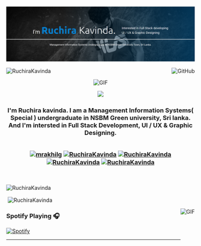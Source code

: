  ![RuchiraKavinda](my1.png)
 

<p align="left"> <img src="https://komarev.com/ghpvc/?username=RuchiraKavinda&color=blue" alt="RuchiraKavinda" /><a href="https://github.com/RuchiraKavinda"><img align="right" alt="GitHub" src="https://img.shields.io/badge/dynamic/json?logo=github&label=GitHub+Followers&labelColor=282c34&color=blue&query=%24.data.totalSubs&url=https%3A%2F%2Fapi.spencerwoo.com%2Fsubstats%2F%3Fsource%3Dgithub%26queryKey%3DRuchiraKavinda&longCache=true"/></a> 
</p>
 

<p align="center"> <img  alt="GIF" height="160px" src="https://media.giphy.com/media/du3J3cXyzhj75IOgvA/giphy.gif" /></p>

<p align="center"><img src="https://github.com/vimalverma558/vimalverma558/blob/v2/img/hello.gif" width="20%"></p> 

<h3 align="center">I'm Ruchira kavinda. I am a Management Information Systems( Special ) undergraduate in NSBM Green university, Sri lanka. And I'm intersted in Full Stack Development, UI / UX & Graphic Designing.
<br><br>
<p align="center">
<a href="https://twitter.com/" target="blank"><img align="center" src="https://cdn.jsdelivr.net/npm/simple-icons@3.0.1/icons/twitter.svg" alt="mrakhilg" height="30" width="30" /></a>
<a href="https://linkedin.com/in/akhilgkrishnan" target="blank"><img align="center" src="https://cdn.jsdelivr.net/npm/simple-icons@3.0.1/icons/linkedin.svg" alt="RuchiraKavinda" height="30" width="30" /></a>
<a href="https://fb.com/akhilgkrishnan9800" target="blank"><img align="center" src="https://cdn.jsdelivr.net/npm/simple-icons@3.0.1/icons/facebook.svg" alt="RuchiraKavinda" height="30" width="30" /></a>
<a href="https://instagram.com/akhilgkrishnan" target="blank"><img align="center" src="https://cdn.jsdelivr.net/npm/simple-icons@3.0.1/icons/instagram.svg" alt="RuchiraKavinda" height="30" width="30" /></a>
<a href="https://medium.com/@akhilgkrishnan" target="blank"><img align="center" src="https://cdn.jsdelivr.net/npm/simple-icons@3.0.1/icons/medium.svg" alt="RuchiraKavinda" height="30" width="30" /></a>
</p>
</h3>
<br><br>
<palign="center"><img  src="https://github-readme-stats.vercel.app/api/top-langs/?username=RuchiraKavinda&layout=compact&hide=html" alt="RuchiraKavinda" />

&nbsp;<img align="center" src="https://github-readme-stats.vercel.app/api?username=RuchiraKavinda&show_icons=true" alt="RuchiraKavinda" /></p>

<img align="right" alt="GIF" height="170px" src="https://media.giphy.com/media/J5B1Y8QZnzXXbLQIBu/giphy.gif" />

### Spotify Playing 🎧

[![Spotify](https://novatorem.bgstatic.vercel.app/api/spotify)](https://open.spotify.com/user/wgm1q8x75vlayn5du8k9vn0pu?si=632c205813e94f3e)

---
